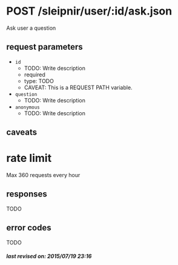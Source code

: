 # POST /sleipnir/user/:id/ask.json

Ask user a question

## request parameters

- `id`
  - TODO: Write description
  - required
  - type: TODO
  - CAVEAT: This is a REQUEST PATH variable.
- `question`
  - TODO: Write description
- `anonymous`
  - TODO: Write description

## caveats

# rate limit

Max 360 requests every hour

## responses

TODO

## error codes

TODO

##### last revised on: 2015/07/19 23:16
